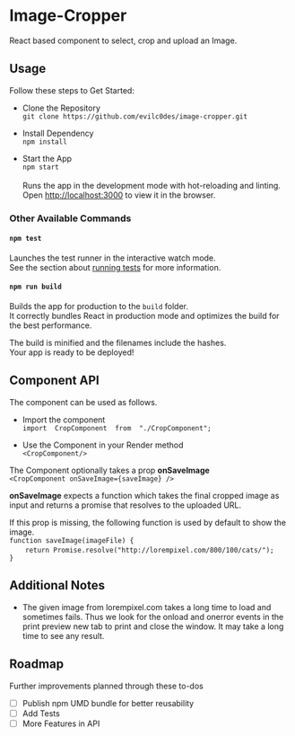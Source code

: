 # Image-Cropper

React based component to select, crop and upload an Image.


## Usage

Follow these steps to Get Started:

 - Clone the Repository<br/>
 `git clone https://github.com/evilc0des/image-cropper.git`
 
 - Install Dependency<br/>
    `npm install`
    
 - Start the App<br/>
	`npm start`<br/>
	<br/>
	Runs the app in the development mode with hot-reloading and linting.  
	Open  [http://localhost:3000](http://localhost:3000/)  to view it in the browser.

### Other Available Commands

#### `npm test`

Launches the test runner in the interactive watch mode.  
See the section about  [running tests](https://facebook.github.io/create-react-app/docs/running-tests)  for more information.

#### [](https://github.com/facebook/create-react-app/blob/master/packages/react-scripts/template/README.md#npm-run-build)`npm run build`

Builds the app for production to the  `build`  folder.  
It correctly bundles React in production mode and optimizes the build for the best performance.

The build is minified and the filenames include the hashes.  
Your app is ready to be deployed!

## Component API

The component can be used as follows.

 - Import the component<br/>
 `import  CropComponent  from  "./CropComponent";`
 
 - Use the Component in your Render method<br/>
  `<CropComponent/>`

The Component optionally takes a prop **onSaveImage**<br/>
`<CropComponent onSaveImage={saveImage} />`<br/>

**onSaveImage** expects a function which takes the final cropped image as input and returns a promise that resolves to the uploaded URL.

If this prop is missing, the following function is used by default to show the image.<br/>
`function saveImage(imageFile) {`<br/>
&ensp;&ensp;&ensp;`	return Promise.resolve("http://lorempixel.com/800/100/cats/");`<br/> 
`}`


## Additional Notes

 - The given image from lorempixel.com takes a long time to load and sometimes fails. Thus we look for the onload and onerror events in the print preview new tab to print and close the window. It may take a long time to see any result.
 
 ## Roadmap
Further improvements planned through these to-dos
 - [ ] Publish npm UMD bundle for better reusability
 - [ ] Add Tests
 - [ ] More Features in API
